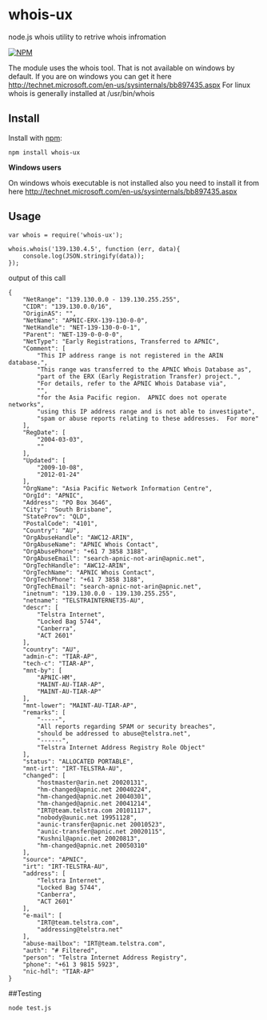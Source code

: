 # whois-ux 

node.js whois utility to retrive whois infromation

[![NPM](https://nodei.co/npm/whois-ux.png?downloads=true&downloadRank=true&stars=true)](https://nodei.co/npm/whois-ux/)

The module uses the whois tool. That is not available on windows by default.
If you are on windows you can get it here http://technet.microsoft.com/en-us/sysinternals/bb897435.aspx
For linux whois is generally installed at /usr/bin/whois
 
## Install

Install with [npm](http://github.com/xreader/whois):

    npm install whois-ux
    
  **Windows users**
  
  On windows whois executable is not installed also you need to install it from here http://technet.microsoft.com/en-us/sysinternals/bb897435.aspx

## Usage

```
var whois = require('whois-ux');

whois.whois('139.130.4.5', function (err, data){
	console.log(JSON.stringify(data));
});
```
output of this call

```
{
    "NetRange": "139.130.0.0 - 139.130.255.255",
    "CIDR": "139.130.0.0/16",
    "OriginAS": "",
    "NetName": "APNIC-ERX-139-130-0-0",
    "NetHandle": "NET-139-130-0-0-1",
    "Parent": "NET-139-0-0-0-0",
    "NetType": "Early Registrations, Transferred to APNIC",
    "Comment": [
        "This IP address range is not registered in the ARIN database.",
        "This range was transferred to the APNIC Whois Database as",
        "part of the ERX (Early Registration Transfer) project.",
        "For details, refer to the APNIC Whois Database via",
        "",
        "for the Asia Pacific region.  APNIC does not operate networks",
        "using this IP address range and is not able to investigate",
        "spam or abuse reports relating to these addresses.  For more"
    ],
    "RegDate": [
        "2004-03-03",
        ""
    ],
    "Updated": [
        "2009-10-08",
        "2012-01-24"
    ],
    "OrgName": "Asia Pacific Network Information Centre",
    "OrgId": "APNIC",
    "Address": "PO Box 3646",
    "City": "South Brisbane",
    "StateProv": "QLD",
    "PostalCode": "4101",
    "Country": "AU",
    "OrgAbuseHandle": "AWC12-ARIN",
    "OrgAbuseName": "APNIC Whois Contact",
    "OrgAbusePhone": "+61 7 3858 3188",
    "OrgAbuseEmail": "search-apnic-not-arin@apnic.net",
    "OrgTechHandle": "AWC12-ARIN",
    "OrgTechName": "APNIC Whois Contact",
    "OrgTechPhone": "+61 7 3858 3188",
    "OrgTechEmail": "search-apnic-not-arin@apnic.net",
    "inetnum": "139.130.0.0 - 139.130.255.255",
    "netname": "TELSTRAINTERNET35-AU",
    "descr": [
        "Telstra Internet",
        "Locked Bag 5744",
        "Canberra",
        "ACT 2601"
    ],
    "country": "AU",
    "admin-c": "TIAR-AP",
    "tech-c": "TIAR-AP",
    "mnt-by": [
        "APNIC-HM",
        "MAINT-AU-TIAR-AP",
        "MAINT-AU-TIAR-AP"
    ],
    "mnt-lower": "MAINT-AU-TIAR-AP",
    "remarks": [
        "-----",
        "All reports regarding SPAM or security breaches",
        "should be addressed to abuse@telstra.net",
        "------",
        "Telstra Internet Address Registry Role Object"
    ],
    "status": "ALLOCATED PORTABLE",
    "mnt-irt": "IRT-TELSTRA-AU",
    "changed": [
        "hostmaster@arin.net 20020131",
        "hm-changed@apnic.net 20040224",
        "hm-changed@apnic.net 20040301",
        "hm-changed@apnic.net 20041214",
        "IRT@team.telstra.com 20101117",
        "nobody@aunic.net 19951128",
        "aunic-transfer@apnic.net 20010523",
        "aunic-transfer@apnic.net 20020115",
        "Kushnil@apnic.net 20020813",
        "hm-changed@apnic.net 20050310"
    ],
    "source": "APNIC",
    "irt": "IRT-TELSTRA-AU",
    "address": [
        "Telstra Internet",
        "Locked Bag 5744",
        "Canberra",
        "ACT 2601"
    ],
    "e-mail": [
        "IRT@team.telstra.com",
        "addressing@telstra.net"
    ],
    "abuse-mailbox": "IRT@team.telstra.com",
    "auth": "# Filtered",
    "person": "Telstra Internet Address Registry",
    "phone": "+61 3 9815 5923",
    "nic-hdl": "TIAR-AP"
}
```

##Testing

```
node test.js
```
